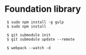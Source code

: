 # Foundation library

```
 $ sudo npm install -g gulp
 $ sudo npm install

 $ git submodule init
 $ git submodule update --remote

 $ webpack --watch -d
```
